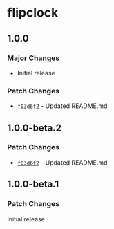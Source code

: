 # flipclock

## 1.0.0

### Major Changes

- Initial release

### Patch Changes

- [`f03d6f2`](https://github.com/objectivehtml/FlipClock/commit/f03d6f2acebdf75142be03944143dacc4e896d35) - Updated README.md

## 1.0.0-beta.2

### Patch Changes

- [`f03d6f2`](https://github.com/objectivehtml/FlipClock/commit/f03d6f2acebdf75142be03944143dacc4e896d35) - Updated README.md

## 1.0.0-beta.1

### Patch Changes

Initial release
